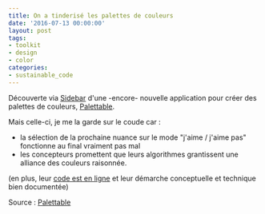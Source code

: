 ```yaml
---
title: On a tinderisé les palettes de couleurs
date: '2016-07-13 00:00:00'
layout: post
tags:
- toolkit
- design
- color
categories:
- sustainable_code
---
```


Découverte via [Sidebar](http://sidebar.io/) d'une -encore- nouvelle application pour créer des palettes de couleurs, [Palettable][source].

<!--more-->

Mais celle-ci, je me la garde sur le coude car :

- la sélection de la prochaine nuance sur le mode "j'aime / j'aime pas" fonctionne au final vraiment pas mal
- les concepteurs promettent que leurs algorithmes grantissent une alliance des couleurs raisonnée.

(en plus, leur [code est en ligne](https://github.com/alecortega/palettable) et leur démarche conceptuelle et technique bien documentée)


Source : [Palettable][source]


[source]: http://www.palettable.io




